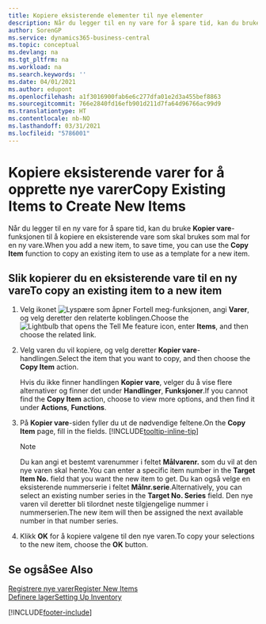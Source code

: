 ```yaml
---
title: Kopiere eksisterende elementer til nye elementer
description: Når du legger til en ny vare for å spare tid, kan du bruke Kopier vare-funksjonen til å kopiere en eksisterende vare som skal brukes som mal for en ny vare.
author: SorenGP
ms.service: dynamics365-business-central
ms.topic: conceptual
ms.devlang: na
ms.tgt_pltfrm: na
ms.workload: na
ms.search.keywords: ''
ms.date: 04/01/2021
ms.author: edupont
ms.openlocfilehash: a1f3016900fab6e6c277dfa01e2d3a455bef8863
ms.sourcegitcommit: 766e2840fd16efb901d211d7fa64d96766ac99d9
ms.translationtype: HT
ms.contentlocale: nb-NO
ms.lasthandoff: 03/31/2021
ms.locfileid: "5786001"
---
```

# <a name="copy-existing-items-to-create-new-items"></a><span data-ttu-id="e3116-103">Kopiere eksisterende varer for å opprette nye varer</span><span class="sxs-lookup"><span data-stu-id="e3116-103">Copy Existing Items to Create New Items</span></span>

<span data-ttu-id="e3116-104">Når du legger til en ny vare for å spare tid, kan du bruke **Kopier vare**-funksjonen til å kopiere en eksisterende vare som skal brukes som mal for en ny vare.</span><span class="sxs-lookup"><span data-stu-id="e3116-104">When you add a new item, to save time, you can use the **Copy Item** function to copy an existing item to use as a template for a new item.</span></span>  

## <a name="to-copy-an-existing-item-to-a-new-item"></a><span data-ttu-id="e3116-105">Slik kopierer du en eksisterende vare til en ny vare</span><span class="sxs-lookup"><span data-stu-id="e3116-105">To copy an existing item to a new item</span></span>

1. <span data-ttu-id="e3116-106">Velg ikonet ![Lyspære som åpner Fortell meg-funksjonen](media/ui-search/search_small.png "Fortell hva du vil gjøre"), angi **Varer**, og velg deretter den relaterte koblingen.</span><span class="sxs-lookup"><span data-stu-id="e3116-106">Choose the ![Lightbulb that opens the Tell Me feature](media/ui-search/search_small.png "Tell me what you want to do") icon, enter **Items**, and then choose the related link.</span></span>  
2. <span data-ttu-id="e3116-107">Velg varen du vil kopiere, og velg deretter **Kopier vare**-handlingen.</span><span class="sxs-lookup"><span data-stu-id="e3116-107">Select the item that you want to copy, and then choose the **Copy Item** action.</span></span>  

    <span data-ttu-id="e3116-108">Hvis du ikke finner handlingen **Kopier vare**, velger du å vise flere alternativer og finner det under **Handlinger**, **Funksjoner**.</span><span class="sxs-lookup"><span data-stu-id="e3116-108">If you cannot find the **Copy Item** action, choose to view more options, and then find it under **Actions**, **Functions**.</span></span>  

3. <span data-ttu-id="e3116-109">På **Kopier vare**-siden fyller du ut de nødvendige feltene.</span><span class="sxs-lookup"><span data-stu-id="e3116-109">On the **Copy Item** page, fill in the fields.</span></span> [!INCLUDE[tooltip-inline-tip](includes/tooltip-inline-tip_md.md)]

    > [!NOTE]  
    > <span data-ttu-id="e3116-110">Du kan angi et bestemt varenummer i feltet **Målvarenr.** som du vil at den nye varen skal hente.</span><span class="sxs-lookup"><span data-stu-id="e3116-110">You can enter a specific item number in the **Target Item No.** field that you want the new item to get.</span></span> <span data-ttu-id="e3116-111">Du kan også velge en eksisterende nummerserie i feltet **Målnr.serie**.</span><span class="sxs-lookup"><span data-stu-id="e3116-111">Alternatively, you can select an existing number series in the **Target No. Series** field.</span></span> <span data-ttu-id="e3116-112">Den nye varen vil deretter bli tilordnet neste tilgjengelige nummer i nummerserien.</span><span class="sxs-lookup"><span data-stu-id="e3116-112">The new item will then be assigned the next available number in that number series.</span></span>  

4. <span data-ttu-id="e3116-113">Klikk **OK** for å kopiere valgene til den nye varen.</span><span class="sxs-lookup"><span data-stu-id="e3116-113">To copy your selections to the new item, choose the **OK** button.</span></span>  

## <a name="see-also"></a><span data-ttu-id="e3116-114">Se også</span><span class="sxs-lookup"><span data-stu-id="e3116-114">See Also</span></span>

[<span data-ttu-id="e3116-115">Registrere nye varer</span><span class="sxs-lookup"><span data-stu-id="e3116-115">Register New Items</span></span>](inventory-how-register-new-items.md)  
[<span data-ttu-id="e3116-116">Definere lager</span><span class="sxs-lookup"><span data-stu-id="e3116-116">Setting Up Inventory</span></span>](inventory-setup-inventory.md)  


[!INCLUDE[footer-include](includes/footer-banner.md)]
